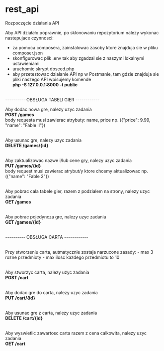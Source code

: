 # rest_api
Rozpoczęcie działania API

Aby API działało poprawnie, po sklonowaniu repozytorium nalezy wykonac nastepujace czynnosci:
  - za pomoca composera, zainstalowac zasoby ktore znajduja sie w pliku composer.json
  - skonfigurowac plik .env tak aby zgadzal sie z naszymi lokalnymi ustawieniami
  - uruchomic skrypt dbseed.php
  - aby przetestowac dzialanie API np w Postmanie, tam gdzie znajduja sie pliki naszego API wpisujemy komende <br />
    <b>php -S 127.0.0.1:8000 -t public</b><br /><br />


---------- OBSŁUGA TABELI GIER ------------
  
  
  Aby dodac nowa gre, nalezy uzyc zadania<br />
  <b>POST /games</b><br />
  body requesta musi zawierac atrybuty: name, price np. ({"price": 9.99, "name": "Fable II"})<br /><br />
  
  
  Aby usunac gre, nalezy uzyc zadania <br />
  <b>DELETE /games/{id}</b><br /><br />
  
  
  Aby zaktualizowac nazwe i/lub cene gry, nalezy uzyc zadania<br />
  <b>PUT /games/{id}</b><br />
  body request musi zawierac atrybut/y ktore chcemy aktualizowac np.({"name": "Fable 2"})<br /><br />
  
  
  Aby pobrac cala tabele gier, razem z podzialem na strony, nalezy uzyc zadania<br />
  <b>GET  /games</b><br /><br />
  
  
  Aby pobrac pojedyncza gre, nalezy uzyc zadania<br />
  <b>GET /games/{id}</b><br /><br />
  
  
---------- OBSŁUGA CARTA ------------<br /><br />

Przy stworzeniu carta, autmatycznie zostaja narzucone zasady:
    - max 3 rozne przedmioty
    - max ilosc kazdego przedmiotu to 10<br /><br />
  
  Aby stworzyc carta, nalezy uzyc zadania<br />
  <b>POST /cart</b><br /><br />
  
  Aby dodac gre do carta, nalezy uzyc zadania<br />
  <b>PUT /cart/{id}</b><br /><br />
  
  Aby usunac gre z carta, nalezy uzyc zadania<br />
  <b>DELETE /cart/{id}</b><br /><br />
  
  Aby wyswietlic zawartosc carta razem z cena calkowita, nalezy uzyc zadania<br />
  <b>GET /cart</b><br /><br />
  
    
